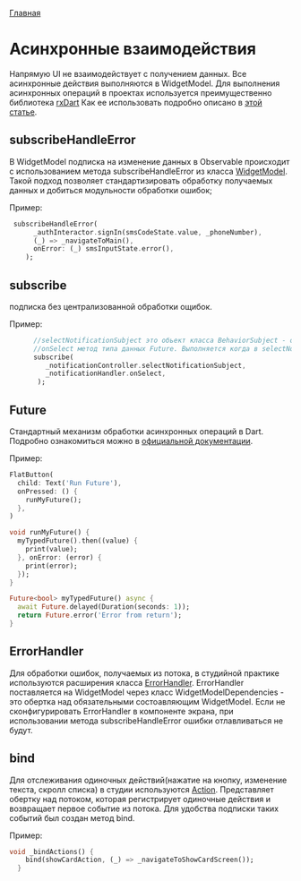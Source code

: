[Главная](../main.md)

# Асинхронные взаимодействия

Напрямую UI не взаимодействует с получением данных.
Все асинхронные действия выполняются в WidgetModel.
Для выполнения асинхронных операций в проектах используется преимущественно библиотека [rxDart][rx_dart_link]
Как ее использовать подробно описано в [этой статье][rx_dart_habr].


## subscribeHandleError

В WidgetModel подписка на изменение данных в Observable происходит c использованием метода subscribeHandleError
из класса [WidgetModel](../../mwwm/lib/src/widget_model.dart). Такой подход позволяет стандартизировать
обработку получаемых данных и добиться модульности обработки ошибок;

Пример: 

```dart
 subscribeHandleError(
      _authInteractor.signIn(smsCodeState.value, _phoneNumber),
      (_) => _navigateToMain(),
      onError: (_) smsInputState.error(),
    );
```
    
## subscribe 
подписка без централизованной обработки ощибок.

Пример:

```dart
      //selectNotificationSubject это обьект класса BehaviorSubject - один из видов потоков из rxDart
      //onSelect метод типа данных Future. Выполняется когда в selectNotificationSubject просиходит како-либо изменение
      subscribe(
         _notificationController.selectNotificationSubject,
         _notificationHandler.onSelect,
       );
```

## Future
Стандартный механизм обработки асинхронных операций в Dart. Подробно ознакомиться
можно в [официальной документации][future_link].

Пример:

```dart
FlatButton(
  child: Text('Run Future'),
  onPressed: () {
    runMyFuture();
  },
)

void runMyFuture() {
  myTypedFuture().then((value) {
    print(value);
  }, onError: (error) {
    print(error);
  });
}

Future<bool> myTypedFuture() async {
  await Future.delayed(Duration(seconds: 1));
  return Future.error('Error from return');
}
```

## ErrorHandler
 Для обработки ошибок, получаемых из потока, в студийной практике
используются расширения класса [ErrorHandler](../../mwwm/lib/src/error_handler.dart).
ErrorHandler поставляется на WidgetModel через класс WidgetModelDependencies - это обертка над обязательными состоавляющим WidgetModel.
Если не сконфигурировать ErrorHandler в компоненте экрана, при использовании метода subscribeHandleError 
ошибки отлавливаться не будут.

## bind 
Для отслеживания одиночных действий(нажатие на кнопку, изменение текста, скролл списка) в студии
используются [Action](../../mwwm/lib/src/relation/event/action.dart). Представляет обертку над потоком, которая регистрирует
одиночные действия и возвращает первое событие из потока. Для удобства подписки таких событий был создан метод bind.

Пример:

```dart
void _bindActions() {
    bind(showCardAction, (_) => _navigateToShowCardScreen());
  }
```
 
[rx_dart_link]:https://pub.dev/packages/rxdart
[rx_dart_habr]:https://habr.com/ru/post/451292/
[future_link]:https://api.flutter.dev/flutter/dart-async/Future-class.html